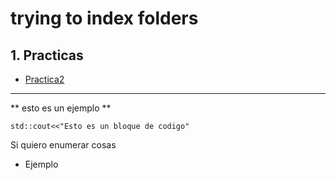 # trying to index folders

## 1. Practicas

* [Practica2](./practica2)
---------------------------------
** esto es un ejemplo **

```std::cout<<"Esto es un bloque de codigo"```

Si quiero enumerar cosas
 - Ejemplo
